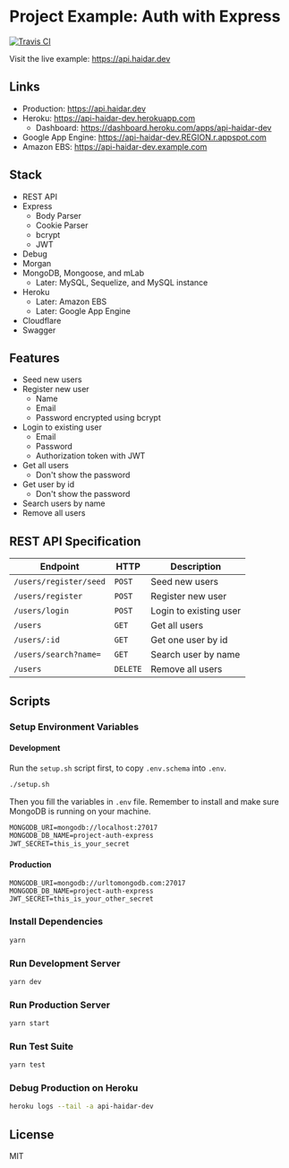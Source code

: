 # Project Example: Auth with Express

[![Travis CI](https://travis-ci.org/mhaidarh/project-auth-express.svg?branch=master)](https://travis-ci.org/github/mhaidarh/project-auth-express)

Visit the live example: https://api.haidar.dev

## Links

- Production: https://api.haidar.dev
- Heroku: https://api-haidar-dev.herokuapp.com
  - Dashboard: https://dashboard.heroku.com/apps/api-haidar-dev
- Google App Engine: https://api-haidar-dev.REGION.r.appspot.com
- Amazon EBS: https://api-haidar-dev.example.com

## Stack

- REST API
- Express
  - Body Parser
  - Cookie Parser
  - bcrypt
  - JWT
- Debug
- Morgan
- MongoDB, Mongoose, and mLab
  - Later: MySQL, Sequelize, and MySQL instance
- Heroku
  - Later: Amazon EBS
  - Later: Google App Engine
- Cloudflare
- Swagger

## Features

- Seed new users
- Register new user
  - Name
  - Email
  - Password encrypted using bcrypt
- Login to existing user
  - Email
  - Password
  - Authorization token with JWT
- Get all users
  - Don't show the password
- Get user by id
  - Don't show the password
- Search users by name
- Remove all users

## REST API Specification

| Endpoint               | HTTP     | Description            |
| ---------------------- | -------- | ---------------------- |
| `/users/register/seed` | `POST`   | Seed new users         |
| `/users/register`      | `POST`   | Register new user      |
| `/users/login`         | `POST`   | Login to existing user |
| `/users`               | `GET`    | Get all users          |
| `/users/:id`           | `GET`    | Get one user by id     |
| `/users/search?name=`  | `GET`    | Search user by name    |
| `/users`               | `DELETE` | Remove all users       |

## Scripts

### Setup Environment Variables

#### Development

Run the `setup.sh` script first, to copy `.env.schema` into `.env`.

```sh
./setup.sh
```

Then you fill the variables in `.env` file.
Remember to install and make sure MongoDB is running on your machine.

```txt
MONGODB_URI=mongodb://localhost:27017
MONGODB_DB_NAME=project-auth-express
JWT_SECRET=this_is_your_secret
```

#### Production

```
MONGODB_URI=mongodb://urltomongodb.com:27017
MONGODB_DB_NAME=project-auth-express
JWT_SECRET=this_is_your_other_secret
```

### Install Dependencies

```sh
yarn
```

### Run Development Server

```sh
yarn dev
```

### Run Production Server

```sh
yarn start
```

### Run Test Suite

```sh
yarn test
```

### Debug Production on Heroku

```sh
heroku logs --tail -a api-haidar-dev
```

## License

MIT
